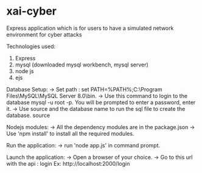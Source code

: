 # xai-cyber
Express application which is for users to have a simulated network environment for cyber attacks

Technologies used:
1. Express 
2. mysql (downloaded mysql workbench, mysql server)
3. node js
4. ejs

Database Setup:
 -> Set path : set PATH=%PATH%;C:\Program Files\MySQL\MySQL Server 8.0\bin.
 -> Use this command to login to the database
    mysql -u root -p.
    You will be prompted to enter a password, enter it.
 -> Use source and the database name to run the sql file to create the database.
    source <filename>

Nodejs modules:
 -> All the dependency modules are in the package.json
 -> Use 'npm install' to install all the required modules.        

Run the application:
 -> run 'node app.js' in command prompt.

Launch the application:
 -> Open a browser of your choice.
 -> Go to this url with the api : login
    Ex: http://localhost:2000/login 
